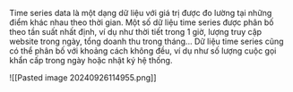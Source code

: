 Time series data là một dạng dữ liệu với giá trị được đo lường tại những điểm khác nhau theo thời gian.
Một số dữ liệu time series được phân bố theo tần suất nhất định, ví dụ như thời tiết trong 1 giờ, lượng
truy cập website trong ngày, tổng doanh thu trong tháng... Dữ liệu time series cũng có thể phân bố với
khoảng cách không đều, ví dụ như số lượng cuộc gọi khẩn cấp trong ngày hoặc nhật ký hệ thống.

![[Pasted image 20240926114955.png]]
